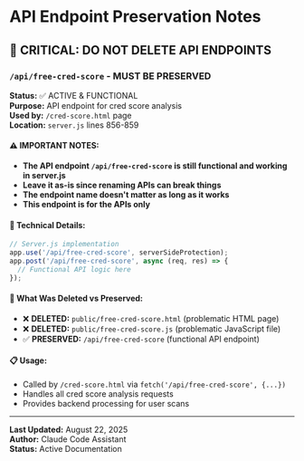# API Endpoint Preservation Notes

## 🚨 CRITICAL: DO NOT DELETE API ENDPOINTS

### `/api/free-cred-score` - MUST BE PRESERVED

**Status:** ✅ ACTIVE & FUNCTIONAL  
**Purpose:** API endpoint for cred score analysis  
**Used by:** `/cred-score.html` page  
**Location:** `server.js` lines 856-859  

#### ⚠️ IMPORTANT NOTES:
- **The API endpoint `/api/free-cred-score` is still functional and working in server.js**
- **Leave it as-is since renaming APIs can break things**
- **The endpoint name doesn't matter as long as it works**
- **This endpoint is for the APIs only**

#### 🔧 Technical Details:
```javascript
// Server.js implementation
app.use('/api/free-cred-score', serverSideProtection);
app.post('/api/free-cred-score', async (req, res) => {
  // Functional API logic here
});
```

#### 🎯 What Was Deleted vs Preserved:
- ❌ **DELETED:** `public/free-cred-score.html` (problematic HTML page)
- ❌ **DELETED:** `public/free-cred-score.js` (problematic JavaScript file)  
- ✅ **PRESERVED:** `/api/free-cred-score` (functional API endpoint)

#### 📋 Usage:
- Called by `/cred-score.html` via `fetch('/api/free-cred-score', {...})`
- Handles all cred score analysis requests
- Provides backend processing for user scans

---

**Last Updated:** August 22, 2025  
**Author:** Claude Code Assistant  
**Status:** Active Documentation
